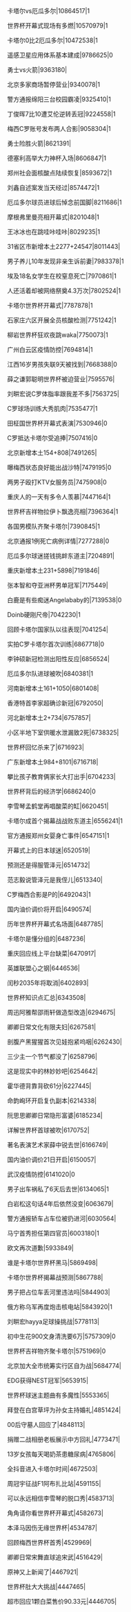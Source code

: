 卡塔尔vs厄瓜多尔|10864517|1

世界杯开幕式现场有多燃|10570979|1

卡塔尔0比2厄瓜多尔|10472538|1

遥感卫星应用体系基本建成|9786625|0

勇士vs火箭|9363180|

北京多家商场暂停营业|9340078|1

警方通报绵阳三台校园霸凌|9325410|1

丁俊晖7比10遭艾伦逆转丢冠|9224558|1

梅西C罗账号发布两人合影|9058304|1

勇士险胜火箭|8621391|

德塞利高举大力神杯入场|8606847|1

郑州社会面核酸点陆续恢复|8593672|1

刘鑫自述案发当天经过|8574472|1

厄瓜多尔球员进球后悼念前国脚|8211686|1

摩根弗里曼亮相开幕式|8201048|1

王冰冰也在跳哇咔哇咔|8029235|1

31省区市新增本土2277+24547|8011443|

男子养儿10年发现非亲生诉前妻|7983378|1

埃及18名女学生在校窒息死亡|7970861|1

人还活着却被网络祭奠4.3万次|7802524|1

卡塔尔世界杯开幕式|7787878|1

石家庄六区开展全员核酸检测|7751242|1

柳岩世界杯狂欢夜跳waka|7750073|1

广州白云区疫情防控|7694814|1

江西16岁男孩失联9天被找到|7668388|0

薛之谦郭聪明世界杯被迫营业|7595576|

刘畊宏说C罗体脂率跟我差不多|7563725|

C罗球场训练大秀肌肉|7535477|1

田柾国世界杯开幕式表演|7530946|0

C罗抵达卡塔尔受追捧|7507416|0

北京新增本土154+808|7491265|

曝梅西状态良好能出战沙特|7479195|0

两男子殴打KTV女服务员|7475908|0

重庆人的一天有多令人羡慕|7447164|1

世界杯吉祥物拉伊卜飘逸亮相|7396364|1

各国男模队齐聚卡塔尔|7390845|1

北京通报1例死亡病例详情|7277288|0

厄瓜多尔球迷搓钱挑衅东道主|7204891|

重庆新增本土231+5898|7191846|

张本智和夺亚洲杯男单冠军|7175449|

白鹿是有些痴迷Angelababy的|7139538|0

Doinb硬刚尺帝|7042230|1

回顾卡塔尔国家队以往表现|7041254|

实拍C罗卡塔尔首次训练|6867718|0

李钟硕新冠检测出阳性反应|6856524|

厄瓜多尔队进球被吹|6840381|1

河南新增本土161+1050|6801408|

香港特首李家超确诊新冠|6792050|

河北新增本土2+734|6757857|

小区半地下室供暖水泄漏致2死|6738325|

世界杯回忆杀来了|6716923|

广东新增本土984+8101|6716718|

攀比孩子教育俩家长大打出手|6704233|

世界杯背后的经济学|6686240|0

李雪琴孟鹤堂再唱酸菜的缸|6620451|

卡塔尔成首个揭幕战战败东道主|6556241|1

官方通报郑州女婴身亡事件|6547151|1

开幕式上的日本球迷|6520519|

预测还是得服管泽元|6514732|

范志毅说管泽元是我侄儿|6513340|

C罗梅西合影是P的|6492043|1

国内油价调价将开启|6490574|

历年世界杯开幕式名场面|6487785|

卡塔尔是懂分组的|6487236|

重庆回应线上平台缺菜|6470917|

英雄联盟心之钢|6446536|

闰秒2035年将取消|6402893|

世界杯知识点汇总|6343508|

周迅阿雅帮邵雨轩做造型改造|6294675|

卿卿日常文化有限夫妇|6267581|

剖腹产黑猩猩首次见娃抱紧呜咽|6262430|

三少主一个节气都没了|6258796|

这是现实中的林妙妙吧|6254642|

霍华德背靠背砍61分|6227445|

命韵峋环开启复仇副本|6214338|

阮思思卿卿日常隐形富婆|6185234|

详解世界杯首球被吹|6170752|

著名表演艺术家薛中锐去世|6166749|

国内油价调价21日开启|6150057|

武汉疫情防控|6141020|0

男子出车祸私了6天后去世|6134065|1

白岩松这句话4年后依然没变|6063679|

警方通报轿车占车位被扔进河|6030564|

马宁首秀担任第四官员|6003180|1

欧文再次道歉|5933849|

谁是卡塔尔世界杯黑马|5869498|

卡塔尔世界杯揭幕战预测|5867788|

男子把占位车丢河里违法吗|5844903|

俄方称乌军再度炮击核电站|5843920|1

刘畊宏hayya足球操挑战|5778113|

初中生花900文身清洗要6万|5757309|0

世界杯吉祥物齐聚卡塔尔|5751969|0

北京加大全市统筹实行区自为战|5684774|

EDG获得NEST冠军|5653915|

世界杯球迷主题曲有多魔性|5553365|

拜登在白宫草坪为孙女主持婚礼|4851424|

00后守墓人回应了|4848113|

捐赠二战相册老板展示中方回礼|4773471|

13岁女孩每天喝奶茶患糖尿病|4765806|

全抖音进入卡塔尔时间|4672503|

周冠宇征战F1阿布扎比站|4591155|

可以永远相信李雪琴的脱口秀|4583713|

角角请你看世界杯开幕式|4582673|

本泽马因伤无缘世界杯|4534787|

回顾梅西世界杯首秀|4529969|

卿卿日常宋舞直球追宋武|4516429|

原神又上新闻了|4467921|

世界杯肚大大挑战|4447465|

超市回应1颗白菜售价90.33元|4446705|

